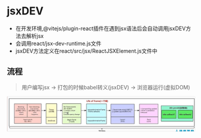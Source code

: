 # jsxDEV

- 在开发环境,@vitejs/plugin-react插件在遇到jsx语法后会自动调用jsxDEV方法去解析jsx
- 会调用react/jsx-dev-runtime.js文件
- jsxDEV方法定义在react/src/jsx/ReactJSXElement.js文件中

## 流程

> 用户编写jsx -> 打包的时候babel转义(jsxDEV) -> 浏览器运行(虚拟DOM)

![Alt text](image.png)
